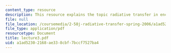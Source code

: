 ```yaml
---
content_type: resource
description: This resource explains the topic radiative transfer in enclosures.
file: null
file_location: /coursemedia/2-58j-radiative-transfer-spring-2006/a1ad52302168ae338cbf7bccf7527ba4_lecture3.pdf
file_type: application/pdf
resourcetype: Document
title: lecture3.pdf
uid: a1ad5230-2168-ae33-8cbf-7bccf7527ba4
---
```


